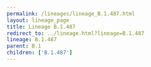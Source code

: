 ```yaml
---
permalink: /lineages/lineage_B.1.487.html
layout: lineage_page
title: Lineage B.1.487
redirect_to: ../lineage.html?lineage=B.1.487
lineage: B.1.487
parent: B.1
children: ['B.1.487']
---
```

